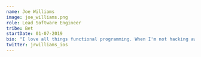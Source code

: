 ```yaml
---
name: Joe Williams
image: joe_williams.png
role: Lead Software Engineer
tribe: Bet
startDate: 01-07-2019
bio: "I love all things functional programming. When I'm not hacking away, I can probably be found making a coffee or walking my pup until she finally settles down!"
twitter: jrwilliams_ios
---
```


